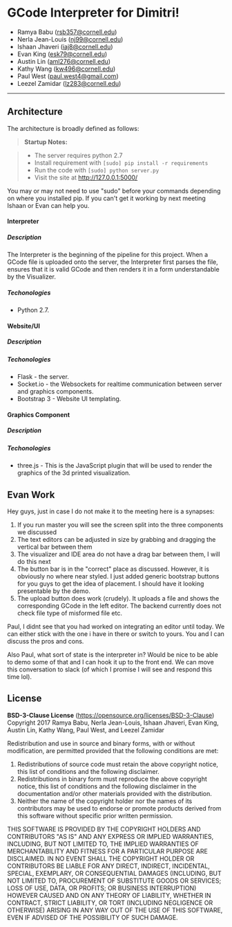GCode Interpreter for Dimitri!
===================

 - Ramya Babu (rsb357@cornell.edu)
 - Nerla Jean-Louis (nj99@cornell.edu)
 - Ishaan Jhaveri (iaj8@cornell.edu)
 - Evan King (esk79@cornell.edu)
 - Austin Lin (aml276@cornell.edu)
 - Kathy Wang (kw496@cornell.edu)
 - Paul West (paul.west4@gmail.com)
 - Leezel Zamidar (lz283@cornell.edu)

----------


Architecture
-------------

The architecture is broadly defined as follows:


> **Startup Notes:**

> - The server requires python 2.7
> - Install requirement with `[sudo] pip install -r requirements`
> - Run the code with `[sudo] python server.py`
> - Visit the site at http://127.0.0.1:5000/

You may or may not need to use "sudo" before your commands depending on where you installed pip. If you can't get it working by next meeting Ishaan or Evan can help you.

#### <i class="icon-folder-open"></i> Interpreter

##### Description

The Interpreter is the beginning of the pipeline for this project. When a GCode file is uploaded onto the server, the Interpreter first parses the file, ensures that it is valid GCode and then renders it in a form understandable by the Visualizer.

##### Techonologies

- Python 2.7.

#### <i class="icon-desktop"></i> Website/UI

##### Description

##### Techonologies

 - Flask - the server.
 - Socket.io - the Websockets for realtime communication between server and graphics components.
 - Bootstrap 3 - Website UI templating.


#### <i class="icon-pencil"></i> Graphics Component
##### Description
##### Techonologies

 - three.js - This is the JavaScript plugin that will be used to render the graphics of the 3d printed visualization.

## Evan Work
Hey guys, just in case I do not make it to the meeting here is a synapses:
1. If you run master you will see the screen split into the three components we discussed
2. The text editors can be adjusted in size by grabbing and dragging the vertical bar between them
3. The visualizer and IDE area do not have a drag bar between them, I will do this next
4. The button bar is in the "correct" place as discussed. However, it is obviously no where near styled. I just added generic bootstrap buttons for you guys to get the idea of placement. 
        I should have it looking presentable by the demo.
5. The upload button does work (crudely). It uploads a file and shows the corresponding GCode in the left editor. The backend currently does not check file type of misformed file etc.

Paul, I didnt see that you had worked on integrating an editor until today. We can either stick with the one i have in there or switch to yours. You and I can discuss the pros and cons.

Also Paul, what sort of state is the interpreter in? Would be nice to be able to demo some of that and I can hook it up to the front end. We can move this conversation to slack (of which I promise I will see and respond this time lol).


License
-------------

**BSD-3-Clause License**
(https://opensource.org/licenses/BSD-3-Clause)
Copyright 2017 Ramya Babu, Nerla Jean-Louis, Ishaan Jhaveri, Evan King, Austin Lin, Kathy Wang, Paul West, and Leezel Zamidar

Redistribution and use in source and binary forms, with or without modification, are permitted provided that the following conditions are met:
1. Redistributions of source code must retain the above copyright notice, this list of conditions and the following disclaimer.
2. Redistributions in binary form must reproduce the above copyright notice, this list of conditions and the following disclaimer in the documentation and/or other materials provided with the distribution.
3. Neither the name of the copyright holder nor the names of its contributors may be used to endorse or promote products derived from this software without specific prior written permission.

THIS SOFTWARE IS PROVIDED BY THE COPYRIGHT HOLDERS AND CONTRIBUTORS "AS IS" AND ANY EXPRESS OR IMPLIED WARRANTIES, INCLUDING, BUT NOT LIMITED TO, THE IMPLIED WARRANTIES OF MERCHANTABILITY AND FITNESS FOR A PARTICULAR PURPOSE ARE DISCLAIMED. IN NO EVENT SHALL THE COPYRIGHT HOLDER OR CONTRIBUTORS BE LIABLE FOR ANY DIRECT, INDIRECT, INCIDENTAL, SPECIAL, EXEMPLARY, OR CONSEQUENTIAL DAMAGES (INCLUDING, BUT NOT LIMITED TO, PROCUREMENT OF SUBSTITUTE GOODS OR SERVICES; LOSS OF USE, DATA, OR PROFITS; OR BUSINESS INTERRUPTION) HOWEVER CAUSED AND ON ANY THEORY OF LIABILITY, WHETHER IN CONTRACT, STRICT LIABILITY, OR TORT (INCLUDING NEGLIGENCE OR OTHERWISE) ARISING IN ANY WAY OUT OF THE USE OF THIS SOFTWARE, EVEN IF ADVISED OF THE POSSIBILITY OF SUCH DAMAGE.
